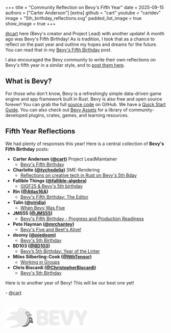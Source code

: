 +++
title = "Community Reflection on Bevy's Fifth Year"
date = 2025-09-15
authors = ["Carter Anderson"]
[extra]
github = "cart"
youtube = "cartdev"
image = "5th_birthday_reflections.svg"
padded_list_image = true
show_image = true
+++

[@cart](https://bsky.app/profile/cart.work) here (Bevy's creator and Project Lead) with another update! A month ago was Bevy's Fifth Birthday! As is tradition, I took that as a chance to reflect on the past year and outline my hopes and dreams for the future. You can read that in my [Bevy's Fifth Birthday](/news/bevys-fifth-birthday) post.

I also encouraged the Bevy community to write their own reflections on Bevy's fifth year in a similar style, and to [post them here](https://github.com/bevyengine/bevy-website/issues/2202).

<!-- more -->

## What is Bevy?

For those who don't know, Bevy is a refreshingly simple data-driven game engine and app framework built in Rust. Bevy is also free and open source forever! You can grab the full [source code](https://github.com/bevyengine/bevy) on GitHub. We have a [Quick Start Guide](/learn/quick-start). You can also check out [Bevy Assets](/assets) for a library of community-developed plugins, crates, games, and learning resources.

## Fifth Year Reflections

We had plenty of responses this year! Here is a central collection of **Bevy's Fifth Birthday** posts:

* **Carter Anderson ([@cart](https://github.com/cart))** <span class="people-role people-role-inline people-role-project-lead">Project Lead</span><span class="people-role people-role-inline people-role-maintainer">Maintainer</span>
  * [Bevy's Fifth Birthday](/news/bevys-fifth-birthday)
* **Charlotte ([@tychedelia](https://github.com/tychedelia))** <span class="people-role people-role-inline people-role-sme">SME-Rendering</span>
  * [Reflections on creative tech in Rust on Bevy's 5th Bday](https://www.charlotte.fyi/posts/bevys-fifth-bday)
* **Fallible Things ([@fallible-algebra](https://github.com/fallible-algebra))**
  * [GIGF25 & Bevy's 5th birthday](https://blog.fallible.net/bevy-and-gigf25/)
* **Rin ([@Atlas16A](https://github.com/Atlas16A))**
  * [Bevy's Fifth Birthday: The Editor](https://rinoxide.substack.com/p/bevys-fifth-birthday-the-editor)
* **Talin ([@viridia](https://github.com/viridia))**
  * [When Bevy Was Five](https://hackmd.io/@dreamertalin/ryE0polcxx)
* **JMS55 ([@JMS55](https://github.com/JMS55))**
  * [Bevy's Fifth Birthday - Progress and Production Readiness](https://jms55.github.io/posts/2025-09-03-bevy-fifth-birthday/)
* **Pete Hayman ([@mrchantey](https://github.com/mrchantey))**
  * [Bevy's Five and Beet's Alive!](https://beetstack.dev/blog/post-3)
* **doomy ([@piedoom](https://github.com/piedoom))**
  * [Bevy's 5th Birthday](https://doomy.org/bevys-fifth-birthday/)
* **BD103 ([@BD103](https://github.com/BD103))**
  * [Bevy’s 5th Birthday: Year of the Linter](https://bd103.github.io/blog/2025-09-09-bevys-5th-birthday)
* **Miles Silberling-Cook ([@NthTensor](https://github.com/NthTensor))**
  * [Working in Groups](https://internet.place/content/working-groups/)
* **Chris Biscardi ([@ChristopherBiscardi](https://github.com/ChristopherBiscardi))**
  * [Bevy's 5th Birthday](https://www.christopherbiscardi.com/bevy-5th-birthday)

Here is to another year of Bevy! This will be our best one yet!

\- [@cart](https://github.com/cart/)

<img src="/assets/bevy_logo_dark.svg" style="height: 4.0rem; margin-top: 1.5rem" class="invertable" />
